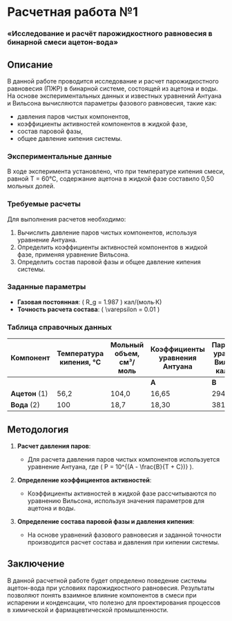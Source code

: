 # Расчетная работа №1
### «Исследование и расчёт парожидкостного равновесия в бинарной смеси ацетон-вода»

## Описание

В данной работе проводится исследование и расчет парожидкостного равновесия (ПЖР) в бинарной системе, состоящей из ацетона и воды. На основе экспериментальных данных и известных уравнений Антуана и Вильсона вычисляются параметры фазового равновесия, такие как:
- давления паров чистых компонентов,
- коэффициенты активностей компонентов в жидкой фазе,
- состав паровой фазы,
- общее давление кипения системы.

### Экспериментальные данные
В ходе эксперимента установлено, что при температуре кипения смеси, равной T = 60°C, содержание ацетона в жидкой фазе составило 0,50 мольных долей.

### Требуемые расчеты
Для выполнения расчетов необходимо:
1. Вычислить давление паров чистых компонентов, используя уравнение Антуана.
2. Определить коэффициенты активностей компонентов в жидкой фазе, применяя уравнение Вильсона.
3. Определить состав паровой фазы и общее давление кипения системы.

### Заданные параметры
- **Газовая постоянная**: \( R_g = 1.987 \) кал/(моль∙К)
- **Точность расчета состава**: \( \varepsilon = 0.01 \)

### Таблица справочных данных

| Компонент | Температура кипения, °С | Мольный объем, см³/моль | Коэффициенты уравнения Антуана | Параметры уравнения Вильсона, кал/моль |
|-----------|--------------------------|--------------------------|-------------------------------|---------------------------------------|
|           |                          |                          |  **A**     | **B**    | **C**   |                                     |
| **Ацетон** (1) | 56,2 | 104,0 | 16,65 | 2940,46 | –35,93 | 180,31 | 1722,1 |
| **Вода** (2) | 100 | 18,7 | 18,30 | 3816,44 | –46,13 | 

## Методология

1. **Расчет давления паров**:
   - Для расчета давления паров чистых компонентов используется уравнение Антуана, где \( P = 10^{(A - \frac{B}{T + C})} \).
  
2. **Определение коэффициентов активностей**:
   - Коэффициенты активностей в жидкой фазе рассчитываются по уравнению Вильсона, используя значения параметров для ацетона и воды.

3. **Определение состава паровой фазы и давления кипения**:
   - На основе уравнений фазового равновесия и заданной точности производится расчет состава и давления при кипении системы.

## Заключение
В данной расчетной работе будет определено поведение системы ацетон-вода при условиях парожидкостного равновесия. Результаты позволяют понять взаимное влияние компонентов в смеси при испарении и конденсации, что полезно для проектирования процессов в химической и фармацевтической промышленности.


